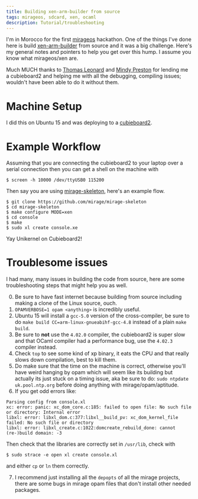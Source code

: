 ```yaml
---
title: Building xen-arm-builder from source
tags: mirageos, sdcard, xen, ocaml
description: Tutorial/troubleshooting
---
```


I'm in Morocco for the first
[mirageos](http://marrakech2016.mirage.io/) hackathon. One of the
things I've done here is build
[xen-arm-builder](https://github.com/mirage/xen-arm-builder) from
source and it was a big challenge. Here's my general notes and
pointers to help you get over this hump. I assume you know what
mirageos/xen are.

Much MUCH thanks to [Thomas Leonard](http://roscidus.com/blog/) and
[Mindy Preston](http://somerandomidiot.com/) for lending me a
cubieboard2 and helping me with all the debugging, compiling issues;
wouldn't have been able to do it without them.

Machine Setup
================

I did this on Ubuntu 15 and was deploying to a
[cubieboard2](http://cubieboard.org/2013/06/19/cubieboard2-is-here/).

Example Workflow
====================
Assuming that you are connecting the cubieboard2 to your laptop over a
serial connection then you can get a shell on the machine with 

```shell
$ screen -h 10000 /dev/ttyUSB0 115200
```

Then say you are using
[mirage-skeleton](https://github.com/mirage/mirage-skeleton), here's
an example flow.

```shell
$ git clone https://github.com/mirage/mirage-skeleton
$ cd mirage-skeleton
$ make configure MODE=xen
$ cd console
$ make
$ sudo xl create console.xe
```

Yay Unikernel on Cubieboard2!

Troublesome issues
======================

I had many, many issues in building the code from source, here are
some troubleshooting steps that might help you as well.

0. Be sure to have fast internet because building from source
   including making a clone of the Linux source, ouch.
1. `OPAMVERBOSE=1 opam <anything>` is incredibly useful.
2. Ubuntu 15 will install a `gcc-5.0` version of the cross-compiler,
   be sure to do `make build CC=arm-linux-gnueabihf-gcc-4.8` instead
   of a plain `make build`.
3. Be sure to **not** use the `4.02.0` compiler, the cubieboard2 is
   super slow and that OCaml compiler had a performance bug, use the
   `4.02.3` compiler instead.
4. Check `top` to see some kind of xp binary, it eats the CPU and that
   really slows down compilation, best to kill them.
5. Do make sure that the time on the machine is correct, otherwise
   you'll have weird hanging by opam which will seem like its building
   but actually its just stuck on a timing issue, aka be sure to do:
   `sudo ntpdate uk.pool.ntp.org` before doing anything with
   mirage/opam/aptitude.
6. If you get odd errors like:

```shell
Parsing config from console.xl
xc: error: panic: xc_dom_core.c:185: failed to open file: No such file or directory: Internal error
libxl: error: libxl_dom.c:377:libxl__build_pv: xc_dom_kernel_file failed: No such file or directory
libxl: error: libxl_create.c:1022:domcreate_rebuild_done: cannot
(re-)build domain: -3
```

   Then check that the libraries are correctly set in `/usr/lib`,
   check with 

```shell
$ sudo strace -e open xl create console.xl
```
and either `cp` or `ln` them correctly.

7. I recommend just installing all the `depopts` of all the mirage
   projects, there are some bugs in mirage opam files that don't
   install other needed packages.
